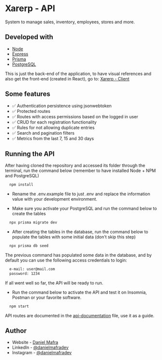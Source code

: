 # Xarerp - API

System to manage sales, inventory, employees, stores and more.

## Developed with

* [Node](https://nodejs.org/en/)
* [Express](https://expressjs.com/)
* [Prisma](https://www.prisma.io/)
* [PostgreSQL](https://www.postgresql.org/)

This is just the back-end of the application, to have visual references and also get the front-end (created in React), go to: [Xarerp - Client](https://github.com/DanielMafra/xarerp-client)

## Some features

* ✅ Authentication persistence using jsonwebtoken
* ✅ Protected routes
* ✅ Routes with access permissions based on the logged in user
* ✅ CRUD for each registration functionality
* ✅ Rules for not allowing duplicate entries
* ✅ Search and pagination filters
* ✅ Metrics from the last 7, 15 and 30 days

## Running the API

After having cloned the repository and accessed its folder through the terminal, run the command below (remember to have installed Node + NPM and PostgreSQL)

```bash
  npm install
```

* Rename the .env.example file to just .env and replace the information value with your development environment.

* Make sure you activate your PostgreSQL and run the command below to create the tables

```bash
  npx prisma migrate dev
```

* After creating the tables in the database, run the command below to populate the tables with some initial data (don't skip this step)

```bash
  npx prisma db seed
```

The previous command has populated some data in the database, and by default you can use the following access credentials to login:

```bash
  e-mail: user@mail.com
  password: 1234
```

If all went well so far, the API will be ready to run.

* Run the command below to activate the API and test it on Insomnia, Postman or your favorite software.

```bash
  npm start
```

API routes are documented in the [api-documentation](https://github.com/DanielMafra/xarerp-api/blob/main/api-documentation.md) file, use it as a guide.

## Author

- Website - [Daniel Mafra](https://danielmafra.github.io)
- LinkedIn - [@danielmafradev](https://linkedin.com/in/danielmafradev)
- Instagram - [@danielmafradev](https://instagram.com/danielmafradev)
